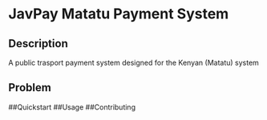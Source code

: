 # JavPay Matatu Payment System

## Description
A public trasport payment system designed for the Kenyan (Matatu) system

## Problem
##Quickstart
##Usage
##Contributing
